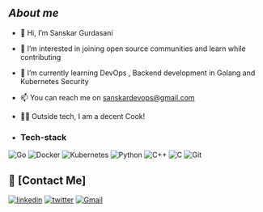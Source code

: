 
## ***About me***
- 👋 Hi, I’m Sanskar Gurdasani
- 👀 I’m interested in joining open source communities and learn while contributing   
- 🌱 I’m currently learning DevOps , Backend development in Golang and Kubernetes Security
- 📫 You can reach me on sanskardevops@gmail.com
- 🧑‍🍳 Outside tech, I am a decent Cook!


- <h3> Tech-stack </h3>
![Go](https://img.shields.io/badge/Go-%2300599C.svg?style=for-the-badge&logo=Go&logoColor=white)
![Docker](https://img.shields.io/badge/Docker-2CA5E0?style=for-the-badge&logo=docker&logoColor=white)
![Kubernetes](https://img.shields.io/badge/kubernetes-326ce5.svg?&style=for-the-badge&logo=kubernetes&logoColor=white)
![Python](https://img.shields.io/badge/python-3670A0?style=for-the-badge&logo=python&logoColor=ffdd54)
![C++](https://img.shields.io/badge/c++-%2300599C.svg?style=for-the-badge&logo=c%2B%2B&logoColor=white)
![C](https://img.shields.io/badge/C-%23E34F26.svg?style=for-the-badge&logoC&logoColor=white)
![Git](https://img.shields.io/badge/git-%23F05033.svg?style=for-the-badge&logo=git&logoColor=white)


## 🔗 [Contact Me]

[![linkedin](https://img.shields.io/badge/linkedin-0A66C2?style=for-the-badge&logo=linkedin&logoColor=white)](https://www.linkedin.com/in/sanskar-gurdasani-94b55b266/)
[![twitter](https://img.shields.io/badge/twitter-1DA1F2?style=for-the-badge&logo=twitter&logoColor=white)](https://twitter.com/sudo_sanskar)
<a href="sanskardevops@gmail.com">![Gmail](https://img.shields.io/badge/Gmail-D14836?style=for-the-badge&logo=gmail&logoColor=white)</a>

